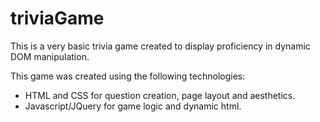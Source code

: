 # triviaGame

This is a very basic trivia game created to display proficiency in dynamic DOM manipulation. 

This game was created using the following technologies:
  - HTML and CSS for question creation, page layout and aesthetics.
  - Javascript/JQuery for game logic and dynamic html.
  

  
